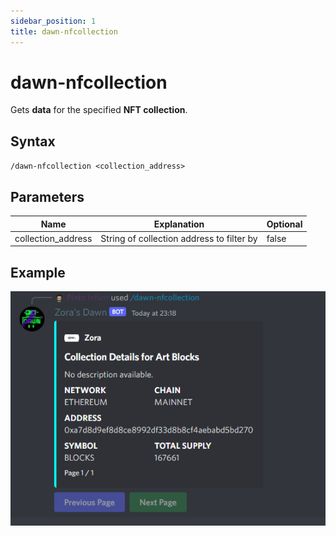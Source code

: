 ```yaml
---
sidebar_position: 1
title: dawn-nfcollection
---
```


# dawn-nfcollection

Gets **data** for the specified **NFT collection**.

## Syntax

`/dawn-nfcollection <collection_address>`

## Parameters

| Name               | Explanation                                                            | Optional
| ------------------ | ---------------------------------------------------------------------- | ----------
| collection_address | String of collection address to filter by	                            | false

## Example

![Example Here](./img/nfcollection.png)
